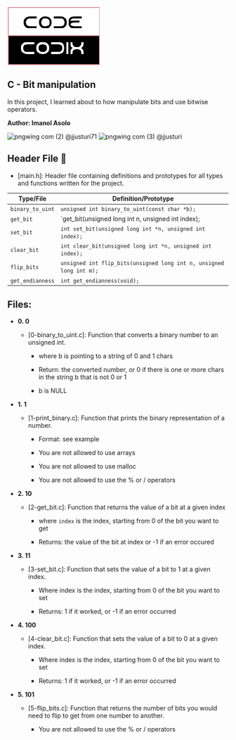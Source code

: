 ![image](https://github.com/Imanolasolo/holbertonschool-low_level_programming/blob/main/0x13-more_singly_linked_lists/IMAGES/CODE%20CODIX%20logo%20final.png) 

## C - Bit manipulation

In this project, I learned about to how manipulate bits and use bitwise operators.

**Author: Imanol Asolo**

![pngwing com (2)](https://user-images.githubusercontent.com/86312558/142048668-4bec0f80-8112-4f3d-b898-9d8a9ba532b4.png) @jjusturi71 ![pngwing com (3)](https://user-images.githubusercontent.com/86312558/142048993-28de7d8c-df86-4f2f-bb08-f46a1ab35076.png) @jjusturi
## Header File :file_folder:

* [main.h]: Header file containing definitions and prototypes for all types
and functions written for the project.

| Type/File                  |         Definition/Prototype                                                     |
| -------------------------- | -------------------------------------------------------------------------------- |
| `binary_to_uint`           | `unsigned int binary_to_uint(const char *b);`                                    |
| `get_bit`                  | `get_bit(unsigned long int n, unsigned int index);                               |
| `set_bit`                  | `int set_bit(unsigned long int *n, unsigned int index);`                         |
| `clear_bit`                | `int clear_bit(unsigned long int *n, unsigned int index);`                       |
| `flip_bits`                | `unsigned int flip_bits(unsigned long int n, unsigned long int m);`              |
| `get_endianness`           | `int get_endianness(void);`                                                      |


## Files:

* **0. 0**
  * [0-binary_to_uint.c]: Function that converts a binary number to an unsigned int.
  
    * where b is pointing to a string of 0 and 1 chars

    * Return: the converted number, or 0 if there is one or more chars in the string b that is not 0 or 1

    * b is NULL

* **1. 1**
  * [1-print_binary.c]: Function that prints the binary representation of a number.

     * Format: see example

     * You are not allowed to use arrays

     * You are not allowed to use malloc

     * You are not allowed to use the % or / operators

* **2. 10**

  * [2-get_bit.c]: Function that returns the value of a bit at a given index

    * where `index` is the index, starting from 0 of the bit you want to get

    * Returns: the value of the bit at index or -1 if an error occured

* **3. 11**

  * [3-set_bit.c]:  Function that sets the value of a bit to 1 at a given index.

    * Where index is the index, starting from 0 of the bit you want to set

    * Returns: 1 if it worked, or -1 if an error occurred

* **4. 100**

  * [4-clear_bit.c]: Function that sets the value of a bit to 0 at a given index.

    * Where index is the index, starting from 0 of the bit you want to set

    * Returns: 1 if it worked, or -1 if an error occurred

* **5. 101**

  * [5-flip_bits.c]:  Function that returns the number of bits you would need to flip to get from one number to another.

    * You are not allowed to use the % or / operators
  